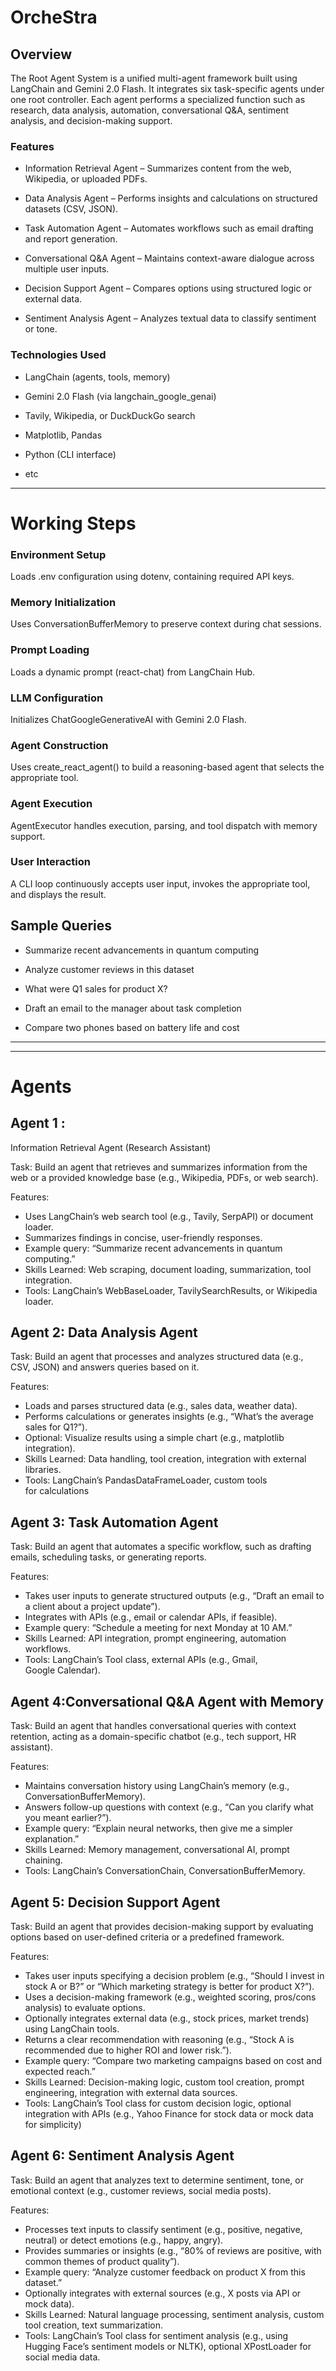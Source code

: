 # OrcheStra

## Overview

<p>The Root Agent System is a unified multi-agent framework built using LangChain and Gemini 2.0 Flash. It integrates six task-specific agents under one root controller. Each agent performs a specialized function such as research, data analysis, automation, conversational Q&A, sentiment analysis, and decision-making support.<p>

### Features

- Information Retrieval Agent – Summarizes content from the web, Wikipedia, or uploaded PDFs.

- Data Analysis Agent – Performs insights and calculations on structured datasets (CSV, JSON).

- Task Automation Agent – Automates workflows such as email drafting and report generation.

- Conversational Q&A Agent – Maintains context-aware dialogue across multiple user inputs.

- Decision Support Agent – Compares options using structured logic or external data.

- Sentiment Analysis Agent – Analyzes textual data to classify sentiment or tone.

### Technologies Used

- LangChain (agents, tools, memory)

- Gemini 2.0 Flash (via langchain_google_genai)

- Tavily, Wikipedia, or DuckDuckGo search

- Matplotlib, Pandas

- Python (CLI interface)

- etc

---

# Working Steps

### Environment Setup

Loads .env configuration using dotenv, containing required API keys.

### Memory Initialization

Uses ConversationBufferMemory to preserve context during chat sessions.

### Prompt Loading

Loads a dynamic prompt (react-chat) from LangChain Hub.

### LLM Configuration

Initializes ChatGoogleGenerativeAI with Gemini 2.0 Flash.

### Agent Construction

Uses create_react_agent() to build a reasoning-based agent that selects the appropriate tool.

### Agent Execution

AgentExecutor handles execution, parsing, and tool dispatch with memory support.

### User Interaction

A CLI loop continuously accepts user input, invokes the appropriate tool, and displays the result.

## Sample Queries

- Summarize recent advancements in quantum computing

- Analyze customer reviews in this dataset

- What were Q1 sales for product X?

- Draft an email to the manager about task completion

- Compare two phones based on battery life and cost

---

---

# Agents

## Agent 1 :

Information Retrieval Agent (Research Assistant)

Task: Build an agent that retrieves and summarizes information from the web or a provided knowledge base (e.g., Wikipedia, PDFs, or web search).

Features:

- Uses LangChain’s web search tool (e.g., Tavily, SerpAPI) or document loader.
- Summarizes findings in concise, user-friendly responses.
- Example query: “Summarize recent advancements in quantum computing.”
- Skills Learned: Web scraping, document loading, summarization, tool integration.
- Tools: LangChain’s WebBaseLoader, TavilySearchResults, or Wikipedia loader.

## Agent 2: Data Analysis Agent

Task: Build an agent that processes and analyzes structured data (e.g., CSV, JSON) and answers queries based on it.

Features:

- Loads and parses structured data (e.g., sales data, weather data).
- Performs calculations or generates insights (e.g., “What’s the average sales for Q1?”).
- Optional: Visualize results using a simple chart (e.g., matplotlib integration).
- Skills Learned: Data handling, tool creation, integration with external libraries.
- Tools: LangChain’s PandasDataFrameLoader, custom tools for calculations

## Agent 3: Task Automation Agent

Task: Build an agent that automates a specific workflow, such as drafting emails, scheduling tasks, or generating reports.

Features:

- Takes user inputs to generate structured outputs (e.g., “Draft an email to a client about a project update”).
- Integrates with APIs (e.g., email or calendar APIs, if feasible).
- Example query: “Schedule a meeting for next Monday at 10 AM.”
- Skills Learned: API integration, prompt engineering, automation workflows.
- Tools: LangChain’s Tool class, external APIs (e.g., Gmail, Google Calendar).

## Agent 4:Conversational Q&A Agent with Memory

Task: Build an agent that handles conversational queries with context retention, acting as a domain-specific chatbot (e.g., tech support, HR assistant).

Features:

- Maintains conversation history using LangChain’s memory (e.g., ConversationBufferMemory).
- Answers follow-up questions with context (e.g., “Can you clarify what you meant earlier?”).
- Example query: “Explain neural networks, then give me a simpler explanation.”
- Skills Learned: Memory management, conversational AI, prompt chaining.
- Tools: LangChain’s ConversationChain, ConversationBufferMemory.

## Agent 5: Decision Support Agent

Task: Build an agent that provides decision-making support by evaluating options based on user-defined criteria or a predefined framework.

Features:

- Takes user inputs specifying a decision problem (e.g., “Should I invest in stock A or B?” or “Which marketing strategy is better for product X?”).
- Uses a decision-making framework (e.g., weighted scoring, pros/cons analysis) to evaluate options.
- Optionally integrates external data (e.g., stock prices, market trends) using LangChain tools.
- Returns a clear recommendation with reasoning (e.g., “Stock A is recommended due to higher ROI and lower risk.”).
- Example query: “Compare two marketing campaigns based on cost and expected reach.”
- Skills Learned: Decision-making logic, custom tool creation, prompt engineering, integration with external data sources.
- Tools: LangChain’s Tool class for custom decision logic, optional integration with APIs (e.g., Yahoo Finance for stock data or mock data for simplicity)

## Agent 6: Sentiment Analysis Agent

Task: Build an agent that analyzes text to determine sentiment, tone, or emotional context (e.g., customer reviews, social media posts).

Features:

- Processes text inputs to classify sentiment (e.g., positive, negative, neutral) or detect emotions (e.g., happy, angry).
- Provides summaries or insights (e.g., “80% of reviews are positive, with common themes of product quality”).
- Example query: “Analyze customer feedback on product X from this dataset.”
- Optionally integrates with external sources (e.g., X posts via API or mock data).
- Skills Learned: Natural language processing, sentiment analysis, custom tool creation, text summarization.
- Tools: LangChain’s Tool class for sentiment analysis (e.g., using Hugging Face’s sentiment models or NLTK), optional XPostLoader for social media data.
